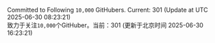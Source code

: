 Committed to Following `10,000` GitHubers. Current: <!-- FOLLOWING_COUNT -->301<!-- FOLLOWING_COUNT --> (Update at UTC <!-- LAST_UPDATED -->2025-06-30 08:23:21<!-- LAST_UPDATED -->)<br>
致力于关注`10,000`个GitHuber。当前：<!-- FOLLOWING_COUNT -->301<!-- FOLLOWING_COUNT --> (更新于北京时间 <!-- LAST_UPDATED_CST -->2025-06-30 16:23:21<!-- LAST_UPDATED_CST -->)
